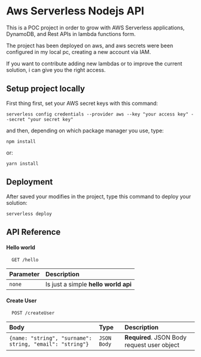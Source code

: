 # Aws Serverless Nodejs API

This is a POC project in order to grow with AWS Serverless applications, DynamoDB, and Rest APIs in lambda functions form.

The project has been deployed on aws, and aws secrets were been configured in my local pc, creating a new account via IAM.

If you want to contribute adding new lambdas or to improve the current solution, i can give you the right access.

## Setup project locally

First thing first, set your AWS secret keys with this command:

```command
serverless config credentials --provider aws --key "your access key" --secret "your secret key"
```

and then, depending on which package manager you use, type:

```command
npm install
```

or:

```command
yarn install
```

## Deployment

After saved your modifies in the project, type this command to deploy your solution:

```command
serverless deploy
```

## API Reference

#### Hello world

```http
  GET /hello
```

| Parameter | Description                          |
| :-------- | :----------------------------------- |
| `none`    | Is just a simple **hello world api** |

#### Create User

```http
  POST /createUser
```

| Body                                                     | Type        | Description                                 |
| :------------------------------------------------------- | :---------- | :------------------------------------------ |
| `{name: "string", "surname": string, "email": "string"}` | `JSON Body` | **Required**. JSON Body request user object |
